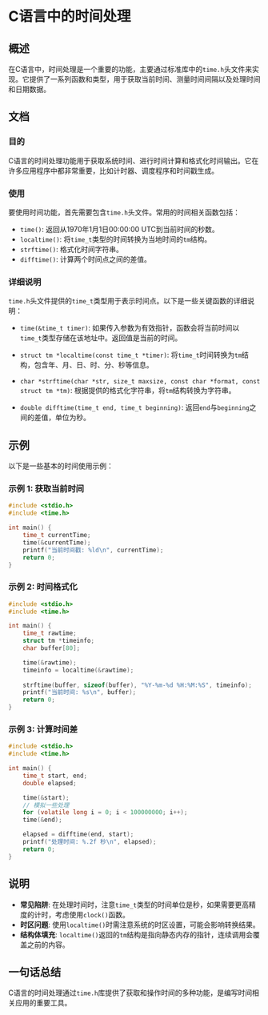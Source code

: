 <!--
Meta Description: # C语言中的时间处理 ## 概述 在C语言中，时间处理是一个重要的功能，主要通过标准库中的`time.h`头文件来实现。它提供了一系列函数和类型，用于获取当前时间、测量时间间隔以及处理时间和日期数据。 ## 文档 ### 目的 C语言的时间处理功能用于获取系统时间、进行时间计算和格式化时间输出。它...
Meta Keywords: time, time_t, include, localtime, end
-->

# C语言中的时间处理

## 概述
在C语言中，时间处理是一个重要的功能，主要通过标准库中的`time.h`头文件来实现。它提供了一系列函数和类型，用于获取当前时间、测量时间间隔以及处理时间和日期数据。

## 文档
### 目的
C语言的时间处理功能用于获取系统时间、进行时间计算和格式化时间输出。它在许多应用程序中都非常重要，比如计时器、调度程序和时间戳生成。

### 使用
要使用时间功能，首先需要包含`time.h`头文件。常用的时间相关函数包括：

- `time()`: 返回从1970年1月1日00:00:00 UTC到当前时间的秒数。
- `localtime()`: 将`time_t`类型的时间转换为当地时间的`tm`结构。
- `strftime()`: 格式化时间字符串。
- `difftime()`: 计算两个时间点之间的差值。

### 详细说明
`time.h`头文件提供的`time_t`类型用于表示时间点。以下是一些关键函数的详细说明：

- `time(&time_t timer)`: 如果传入参数为有效指针，函数会将当前时间以`time_t`类型存储在该地址中。返回值是当前的时间。
  
- `struct tm *localtime(const time_t *timer)`: 将`time_t`时间转换为`tm`结构，包含年、月、日、时、分、秒等信息。

- `char *strftime(char *str, size_t maxsize, const char *format, const struct tm *tm)`: 根据提供的格式化字符串，将`tm`结构转换为字符串。

- `double difftime(time_t end, time_t beginning)`: 返回`end`与`beginning`之间的差值，单位为秒。

## 示例
以下是一些基本的时间使用示例：

### 示例 1: 获取当前时间
```c
#include <stdio.h>
#include <time.h>

int main() {
    time_t currentTime;
    time(&currentTime);
    printf("当前时间戳: %ld\n", currentTime);
    return 0;
}
```

### 示例 2: 时间格式化
```c
#include <stdio.h>
#include <time.h>

int main() {
    time_t rawtime;
    struct tm *timeinfo;
    char buffer[80];

    time(&rawtime);
    timeinfo = localtime(&rawtime);
    
    strftime(buffer, sizeof(buffer), "%Y-%m-%d %H:%M:%S", timeinfo);
    printf("当前时间: %s\n", buffer);
    return 0;
}
```

### 示例 3: 计算时间差
```c
#include <stdio.h>
#include <time.h>

int main() {
    time_t start, end;
    double elapsed;

    time(&start);
    // 模拟一些处理
    for (volatile long i = 0; i < 100000000; i++);
    time(&end);

    elapsed = difftime(end, start);
    printf("处理时间: %.2f 秒\n", elapsed);
    return 0;
}
```

## 说明
- **常见陷阱**: 在处理时间时，注意`time_t`类型的时间单位是秒，如果需要更高精度的计时，考虑使用`clock()`函数。
- **时区问题**: 使用`localtime()`时需注意系统的时区设置，可能会影响转换结果。
- **结构体填充**: `localtime()`返回的`tm`结构是指向静态内存的指针，连续调用会覆盖之前的内容。

## 一句话总结
C语言的时间处理通过`time.h`库提供了获取和操作时间的多种功能，是编写时间相关应用的重要工具。